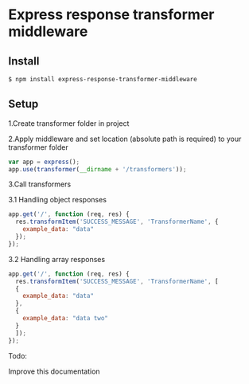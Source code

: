 # Express response transformer middleware

## Install

```sh
$ npm install express-response-transformer-middleware
```

## Setup

1.Create transformer folder in project

2.Apply middleware and set location (absolute path is required) to your transformer folder

```js
var app = express();
app.use(transformer(__dirname + '/transformers'));
```

3.Call transformers 

3.1 Handling object responses
```js
app.get('/', function (req, res) {
  res.transformItem('SUCCESS_MESSAGE', 'TransformerName', {
    example_data: "data"
  });
});
```

3.2 Handling array responses
```js
app.get('/', function (req, res) {
  res.transformItem('SUCCESS_MESSAGE', 'TransformerName', [
  {
    example_data: "data"
  },
  {
    example_data: "data two"
  }
  ]);
});
```

Todo:

Improve this documentation

 